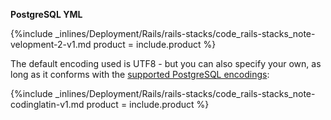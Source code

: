 <!--  usedin: [ _rails/deployment/rails-stacks-v1.md] -->


**PostgreSQL YML**



{%include _inlines/Deployment/Rails/rails-stacks/code_rails-stacks_note-velopment-2-v1.md  product = include.product %}




The default encoding used is UTF8 - but you can also specify your own, as long as it conforms with the [supported PostgreSQL encodings](http://www.postgresql.org/docs/9.3/static/multibyte.html):



{%include _inlines/Deployment/Rails/rails-stacks/code_rails-stacks_note-codinglatin-v1.md  product = include.product %}

